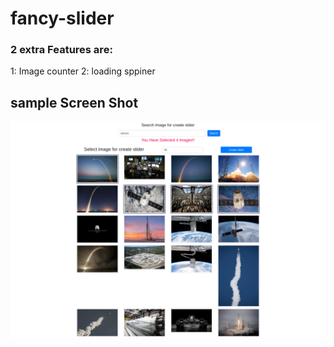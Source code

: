 # fancy-slider
### 2 extra Features are:
1: Image counter
2: loading sppiner
## sample Screen Shot
![alt text](./img/ss.png)